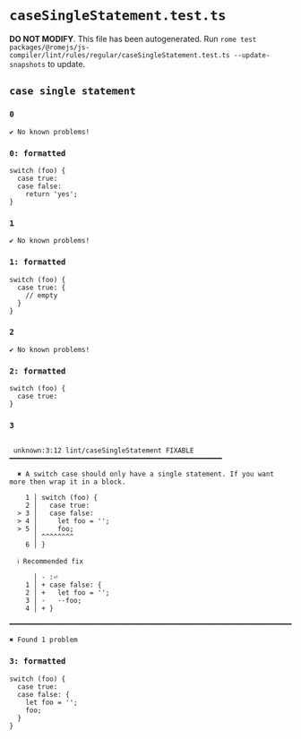 # `caseSingleStatement.test.ts`

**DO NOT MODIFY**. This file has been autogenerated. Run `rome test packages/@romejs/js-compiler/lint/rules/regular/caseSingleStatement.test.ts --update-snapshots` to update.

## `case single statement`

### `0`

```
✔ No known problems!

```

### `0: formatted`

```
switch (foo) {
  case true:
  case false:
    return 'yes';
}

```

### `1`

```
✔ No known problems!

```

### `1: formatted`

```
switch (foo) {
  case true: {
    // empty
  }
}

```

### `2`

```
✔ No known problems!

```

### `2: formatted`

```
switch (foo) {
  case true:
}

```

### `3`

```

 unknown:3:12 lint/caseSingleStatement FIXABLE ━━━━━━━━━━━━━━━━━━━━━━━━━━━━━━━━━━━━━━━━━━━━━━━━━━━━━

  ✖ A switch case should only have a single statement. If you want more then wrap it in a block.

    1 │ switch (foo) {
    2 │   case true:
  > 3 │   case false:
  > 4 │     let foo = '';
  > 5 │     foo;
      │ ^^^^^^^^
    6 │ }

  ℹ Recommended fix

      │ - :⏎  
    1 │ + case false: {
    2 │ +   let foo = '';
    3 │ -   ··foo;
    4 │ + }

━━━━━━━━━━━━━━━━━━━━━━━━━━━━━━━━━━━━━━━━━━━━━━━━━━━━━━━━━━━━━━━━━━━━━━━━━━━━━━━━━━━━━━━━━━━━━━━━━━━━

✖ Found 1 problem

```

### `3: formatted`

```
switch (foo) {
  case true:
  case false: {
    let foo = '';
    foo;
  }
}

```
